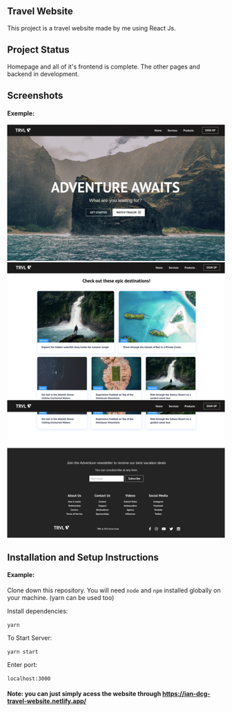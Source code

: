 ## Travel Website


This project is a travel website made by me using React Js. 

## Project Status


Homepage and all of it's frontend is complete. The other pages and backend in development.

## Screenshots

#### Exemple:   

<img src="/public/image1.png">
<img src="/public/image2.png">
<img src="/public/image3.png">


## Installation and Setup Instructions

#### Example:  

Clone down this repository. You will need `node` and `npm` installed globally on your machine. (yarn can be used too)  

Install dependencies:

`yarn`  

To Start Server:

`yarn start`  

Enter port:

`localhost:3000`  


#### Note: you can just simply acess the website through https://ian-dcg-travel-website.netlify.app/  
